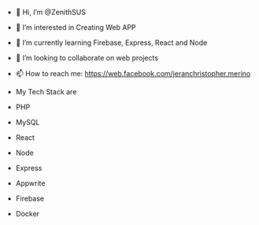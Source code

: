 - 👋 Hi, I’m @ZenithSUS
- 👀 I’m interested in Creating Web APP
- 🌱 I’m currently learning Firebase, Express, React and Node
- 💞️ I’m looking to collaborate on web projects 
- 📫 How to reach me: https://web.facebook.com/jeranchristopher.merino

- My Tech Stack are
- PHP
- MySQL
- React
- Node
- Express
- Appwrite
- Firebase
- Docker
